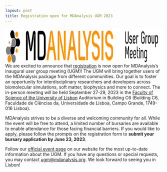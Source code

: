 ```yaml
---
layout: post
title: Registration open for MDAnalysis UGM 2023
---
```


<img
src="https://github.com/MDAnalysis/branding/blob/main/logos/banners/mdanalysis-banner-UGM-white-1280x144.png"
title="MDAnalysis UGM Banner" alt="MDAnalysis UGM Banner"
style="float: left; height: 8em; " />

We are excited to announce that [registration][eventbrite] is now open for MDAnalysis’s inaugural user group meeting (UGM)! The UGM will bring together users of the MDAnalysis package from different communities. Our goal is to foster an opportunity for interdisciplinary researchers and developers across biomolecular simulations, soft matter, biophysics and more to connect. The in-person meeting will be held September 27-29, 2023 in the [Faculty of Science of the University of Lisbon][uniL] Auditorium in Building C6 (Building C6, Faculdade de Ciências da, Universidade de Lisboa, Campo Grande, 1749-016 Lisboa).

MDAnalysis strives to be a diverse and welcoming community for all. While the event will be free to attend, a limited number of bursaries are available to enable attendance for those facing financial barriers. If you would like to apply, please follow the prompts on the registration form to **submit your bursary application by June 23, 2023**. 

Follow our [official event page][ugmPage] on our website for the most up-to-date information about the UGM. If you have any questions or special requests, you may contact [ugm@mdanalysis.org][email]. We look forward to seeing you in Lisbon!

[eventbrite]: https://www.eventbrite.com/e/mdanalysis-user-group-meeting-tickets-640669017277?utm-campaign=social&utm-content=attendeeshare&utm-medium=discovery&utm-term=listing&utm-source=cp&aff=escb
[uniL]: https://ciencias.ulisboa.pt/en
[ugmPage]: https://www.mdanalysis.org/pages/ugm2023/
[email]: mailto:ugm@mdanalysis.org

